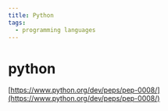 ```yaml
---
title: Python
tags:
  - programming languages
---
```


# python

[https://www.python.org/dev/peps/pep-0008/](https://www.python.org/dev/peps/pep-0008/)

